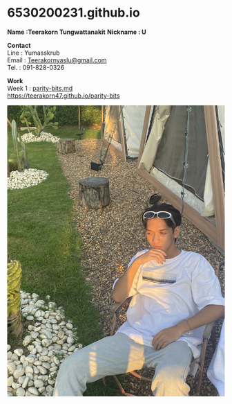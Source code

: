 # 6530200231.github.io

**Name :Teerakorn Tungwattanakit**
**Nickname : U**

**Contact** <br>
Line : Yumasskrub <br>
Email : Teerakornyaslu@gmail.com <br>
Tel. : 091-828-0326

**Work** <br>
Week 1 : [parity-bits.md](parity-bits.md)
<br> https://teerakorn47.github.io/parity-bits

![me](IMG_4607.jpeg)
